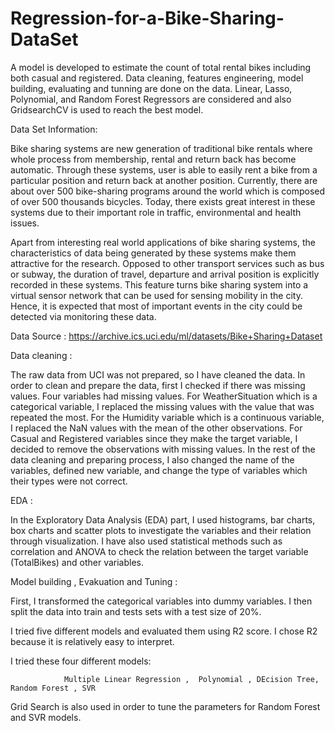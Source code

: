 # Regression-for-a-Bike-Sharing-DataSet

A model is developed to estimate the count of total rental bikes including both casual and registered. Data cleaning, features engineering, model building, evaluating and tunning are done on the data. Linear, Lasso, Polynomial, and Random Forest Regressors are considered and also GridsearchCV is used to reach the best model. 

Data Set Information:

Bike sharing systems are new generation of traditional bike rentals where whole process from membership, rental and return back has become automatic. Through these systems, user is able to easily rent a bike from a particular position and return back at another position. Currently, there are about over 500 bike-sharing programs around the world which is composed of over 500 thousands bicycles. Today, there exists great interest in these systems due to their important role in traffic, environmental and health issues.

Apart from interesting real world applications of bike sharing systems, the characteristics of data being generated by these systems make them attractive for the research. Opposed to other transport services such as bus or subway, the duration of travel, departure and arrival position is explicitly recorded in these systems. This feature turns bike sharing system into a virtual sensor network that can be used for sensing mobility in the city. Hence, it is expected that most of important events in the city could be detected via monitoring these data.

Data Source : https://archive.ics.uci.edu/ml/datasets/Bike+Sharing+Dataset

Data cleaning :

The raw data from UCI was not prepared, so I have cleaned the data. In order to clean and prepare the data, first I checked if there was missing values.
Four variables had missing values. For WeatherSituation which is a categorical variable, I replaced the missing values with the value that was repeated the most.
For the Humidity variable which is a continuous variable, I replaced the NaN values with the mean of the other observations.
For Casual and Registered variables since they make the target variable, I decided to remove the observations with missing values.
In the rest of the data cleaning and preparing process, I also changed the name of the variables, defined new variable, and change the type of variables which their types were not correct.

EDA :

In the Exploratory Data Analysis (EDA) part, I used histograms, bar charts, box charts and scatter plots to investigate the variables and their relation through visualization.
I have also used statistical methods such as correlation and ANOVA to check the relation between the target variable (TotalBikes) and other variables.

Model building , Evakuation and Tuning :

First, I transformed the categorical variables into dummy variables. I then split the data into train and tests sets with a test size of 20%.

I tried five different models and evaluated them using R2 score. I chose R2 because it is relatively easy to interpret.

I tried these four different models:

                Multiple Linear Regression ,  Polynomial , DEcision Tree,  Random Forest , SVR 
                

Grid Search is also used in order to tune the parameters for Random Forest and SVR models.
